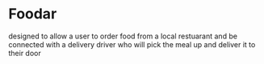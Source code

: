 # Foodar
designed to allow a user to order food from a local restuarant and be connected with a delivery driver who will pick the meal up and deliver it to their door

